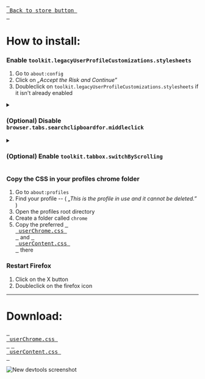 [<kbd> <br> Back to store button <br> </kbd>][store]

[store]: https://firefoxcss-store.github.io/

# How to install:

### Enable `toolkit.legacyUserProfileCustomizations.stylesheets`
1. Go to `about:config`
2. Click on *„Accept the Risk and Continue”*
3. Doubleclick on `toolkit.legacyUserProfileCustomizations.stylesheets` if it isn't already enabled

<details>
<summary>
  
### (Optional) Disable `browser.tabs.searchclipboardfor.middleclick`
</summary>

1. Go to `about:config`
2. Click on *„Accept the Risk and Continue”*
3. Doubleclick on `browser.tabs.searchclipboardfor.middleclick` if it isn't already disabled

</details>
<details>
<summary>

### (Optional) Enable `toolkit.tabbox.switchByScrolling`
</summary>

1. Go to `about:config`
2. Click on *„Accept the Risk and Continue”*
3. Doubleclick on `toolkit.tabbox.switchByScrolling` if it isn't already enabled

</details>

### Copy the CSS in your profiles chrome folder
1. Go to `about:profiles`
2. Find your profile  --  ( *„This is the profile in use and it cannot be deleted.”* )
3. Open the profiles root directory
4. Create a folder called `chrome`
5. Copy the preferred [<kbd> <br> userChrome.css <br> </kbd>][userChrome.css] and [<kbd> <br> userContent.css <br> </kbd>][userContent.css] there

### Restart Firefox
1. Click on the X button
2. Doubleclick on the firefox icon

***

# Download:

[<kbd> <br> userChrome.css <br> </kbd>][userChrome.css] [<kbd> <br> userContent.css <br> </kbd>][userContent.css]

[userChrome.css]: https://github.com/Bali10050/FirefoxCSS/releases/download/MainRelease/userChrome.css
[userContent.css]: https://github.com/Bali10050/FirefoxCSS/releases/download/MainRelease/userContent.css

![New devtools screenshot](https://github.com/Bali10050/FirefoxCSS/assets/110120798/8c0ca262-dda8-41bb-8cde-7d0208dcb979)












